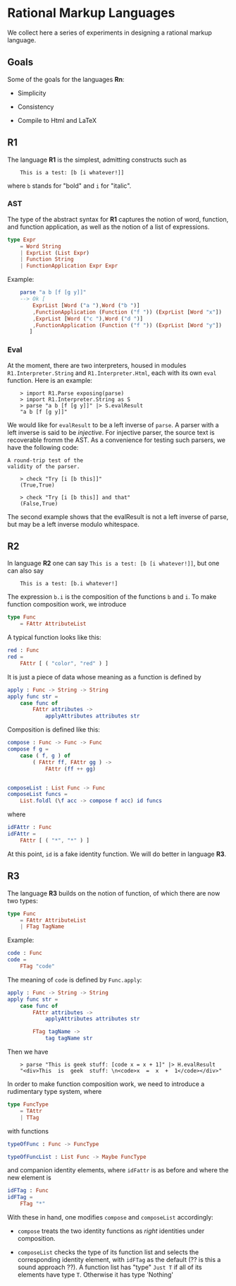 # Rational Markup Languages

We collect here  a series of experiments in 
designing a rational markup language. 

## Goals

Some of the goals for the languages **Rn**:

- Simplicity

- Consistency

- Compile to Html and LaTeX


## R1

The language 
**R1** is the simplest, admitting constructs such as 

```
    This is a test: [b [i whatever!]]
```

where `b` stands for "bold" and `i` for "italic".


### AST

The type of the abstract syntax
for **R1** captures the notion of word, function,
and function application, as well as the notion 
of a list of expressions.

```elm
type Expr
    = Word String
    | ExprList (List Expr)
    | Function String
    | FunctionApplication Expr Expr
```

Example:

```elm
    parse "a b [f [g y]]"
    --> Ok [
        ExprList [Word ("a "),Word ("b ")]
        ,FunctionApplication (Function ("f ")) (ExprList [Word "x"])
        ,ExprList [Word ("c "),Word ("d ")]
        ,FunctionApplication (Function ("f ")) (ExprList [Word "y"])
       ]
```


### Eval

At the moment, there are two interpreters,
housed in modules `R1.Interpreter.String` and 
`R1.Interpreter.Html`, each with its own 
`eval` function.  Here is an example:



```
    > import R1.Parse exposing(parse)
    > import R1.Interpreter.String as S
    > parse "a b [f [g y]]" |> S.evalResult
    "a b [f [g y]]"
```

We would like for `evalResult` to be a left inverse of `parse`.  A parser with a left inverse is said to be *injective*. 
For injective parser, the source text is recoverable fromm the AST.  As a convenience for testing such parsers,
we have the following code:

```
A round-trip test of the
validity of the parser.

    > check "Try [i [b this]]"
    (True,True) 
    
    > check "Try [i [b this]] and that"
    (False,True)
```

 The second example shows that the evalResult is not a left inverse of parse, but may be a left inverse modulo whitespace.



## R2

In language **R2** one can say `This is a test: [b [i whatever!]]`, but
one can also say 

```
    This is a test: [b.i whatever!]
```

The expression `b.i` is the composition of the functions
`b` and `i`.  To make function composition work,
we introduce


```elm
type Func
    = FAttr AttributeList
```

A typical function looks like this:

```elm
red : Func
red =
    FAttr [ ( "color", "red" ) ]
```

It is just a piece of data whose meaning as 
a function is defined by 

```elm
apply : Func -> String -> String
apply func str =
    case func of
        FAttr attributes ->
            applyAttributes attributes str
```

Composition is defined like this:

```elm
compose : Func -> Func -> Func
compose f g =
    case ( f, g ) of
        ( FAttr ff, FAttr gg ) ->
            FAttr (ff ++ gg)


composeList : List Func -> Func
composeList funcs =
    List.foldl (\f acc -> compose f acc) id funcs
```

where

```elm
idFAttr : Func
idFAttr =
    FAttr [ ( "*", "*" ) ]
```

At this point, `id` is a fake identity function.
We will do better in language **R3**.


## R3

The language **R3** builds on the notion
of function, of which there are now two types:

```elm
type Func
    = FAttr AttributeList
    | FTag TagName
```

Example:

```elm
code : Func
code =
    FTag "code"
```

The meaning of `code` is defined by `Func.apply`:

```elm
apply : Func -> String -> String
apply func str =
    case func of
        FAttr attributes ->
            applyAttributes attributes str

        FTag tagName ->
            tag tagName str
```

Then we have

``` 
    > parse "This is geek stuff: [code x = x + 1]" |> H.evalResult
    "<div>This  is  geek  stuff: \n<code>x  =  x  +  1</code></div>"
```

In order to make function composition work, we
need to introduce a rudimentary type system,
where

```elm
type FuncType
    = TAttr
    | TTag
```
with functions 

```elm
typeOfFunc : Func -> FuncType

typeOfFuncList : List Func -> Maybe FuncType
```

and companion identity elements, where `idFattr` is as before and
where the new element is

```elm
idFTag : Func
idFTag =
    FTag "*"
```

With these in hand, one modifies `compose` and
`composeList` accordingly:

-  `compose` treats the two identity
functions as *right* identities under composition.


- `composeList` checks the type of its function list and 
selects the corresponding identity element, with
`idFTag` as the default (?? is this a sound approach ??).
A function list has "type" `Just T` if all of its elements have
type `T`.  Otherwise it has type 'Nothing'





